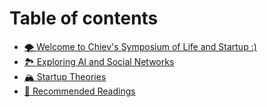 # Table of contents

* [🌪 Welcome to Chiev's Symposium of Life and Startup :)](README.md)
* [🏞 Exploring AI and Social Networks](exploring-ai-and-social-networks.md)
* [🏔 Startup Theories](startup-theories.md)
* [🏹 Recommended Readings](recommended-readings.md)

